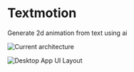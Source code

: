 # Textmotion
Generate 2d animation from text using ai

![Current architecture](https://github.com/user-attachments/assets/609e7651-20d6-48a0-b15a-646579475d82)

![Desktop App UI Layout](https://github.com/user-attachments/assets/96008e5e-c8b9-41ae-bedc-9fd77230af9b)


